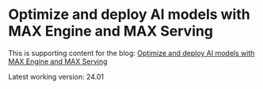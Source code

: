 # Optimize and deploy AI models with MAX Engine and MAX Serving

This is supporting content for the blog: [Optimize and deploy AI models with MAX Engine and MAX Serving](https://www.modular.com/blog/optimize-and-deploy-ai-models-with-max-engine-and-max-serving)

Latest working version: 24.01
